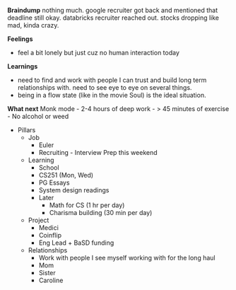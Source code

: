 **Braindump**
nothing much. google recruiter got back and mentioned that deadline still okay. databricks recruiter reached out. stocks dropping like mad, kinda crazy. 

**Feelings**
- feel a bit lonely but just cuz no human interaction today

**Learnings**
- need to find and work with people I can trust and build long term relationships with. need to see eye to eye on several things. 
- being in a flow state (like in the movie Soul) is the ideal situation.

**What next**
Monk mode 
	- 2-4 hours of deep work 
	- > 45 minutes of exercise
	- No alcohol or weed
- Pillars
	- Job
		- Euler
		- Recruiting - Interview Prep this weekend
	* Learning
		* School
		* CS251 (Mon, Wed)
		* PG Essays
		* System design readings
		* Later
			* Math for CS (1 hr per day)
			* Charisma building (30 min per day)
	* Project
		* Medici
		* Coinflip
		* Eng Lead + BaSD funding
	* Relationships
		* Work with people I see myself working with for the long haul
		* Mom
		* Sister
		* Caroline
